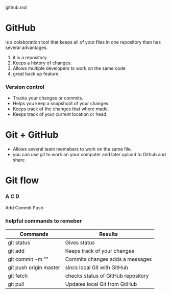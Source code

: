 github.md
# GitHub
is a colaboration tool that keeps all of your files in one repository than has several advantages.
1. it is a repository.
2. Keeps a history of changes.
3. Allows multiple developers to work on the same code
4. great back up feature.


### Version control
* Tracks your changes or commits.
* Helps you keep a snapshoot of your changes.
* Keeps track of the changes that where made.
* Keeps track of your current location or head.

# Git + GitHub
* Allows several team memebers to work on the same file.
* you can use git to work on your computer and later upload to Github and share.

# Git flow

### A C D 
 Add
 Commit 
 Push

 ### helpful commands to remeber
 Commands | Results
 ---------|---------
 git status | Gives status
 git add | Keeps track of your changes
 git commit -m "" | Commits changes adds a messages 
 git push origin master | sincs local Git with GitHub
 git fetch | checks status of GitHub repository
 git pull | Updates local Git from GitHub
